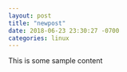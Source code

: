 ```yaml
---
layout: post
title: "newpost"
date: 2018-06-23 23:30:27 -0700
categories: linux
---
```


This is some sample content

